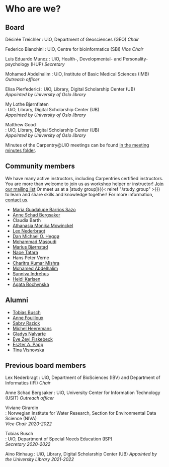 # Who are we?

## Board
Désirée Treichler
: UiO, Department of Geosciences (GEO)
  _Chair_

Federico Bianchini
: UiO, Centre for bioinformatics (SBI)
  _Vice Chair_
  
Luis Eduardo Munoz
: UiO, Health-, Developmental- and Personality- psychology (HUP)
  _Secretary_

Mohamed Abdelhalim
: UiO, Institute of Basic Medical Sciences (IMB)
  _Outreach officer_

Elisa Pierfederici
: UiO, Library, Digital Scholarship Center (UB)  
  _Appointed by University of Oslo library_

My Lothe Bjørnflaten      
: UiO, Library, Digital Scholarship Center (UB)  
  _Appointed by University of Oslo library_

Matthew Good      
: UiO, Library, Digital Scholarship Center (UB)  
  _Appointed by University of Oslo library_
  
Minutes of the Carpentry\@UiO meetings can be found [in the meeting minutes folder](https://github.com/uio-carpentry/organisational/tree/master/meetings).

## Community members

We have many active instructors, including Carpentries certified instructors. 
You are more than welcome to join us as workshop helper or instructor! [Join our mailing list](https://sympa.uio.no/carpentry.uio.no/subscribe/organizers?previous_action=info) Or meet us at a [study group]({{< relref "/study_group" >}}) to learn and share skills and knowledge together!
For more information, [contact us](mailto:contact-us@carpentry.uio.no). 

* [Maria Guadalupe Barrios Sazo](http://github.com/guadabsb15)
* [Anne Schad Bergsaker](http://github.com/annesbe)
* Claudia Barth
* [Athanasia Monika Mowinckel](http://github.com/Athanasiamo)
* [Lex Nederbragt](http://github.com/lexnederbragt)
* [Dan Michael O. Heggø](http://github.com/danmichaelo)
* [Mohammad Masoudi](http://github.com/MohammadMasoudi)
* [Marius Bjørnstad](http://github.com/fa2k)
* [Naoe Tatara](http://github.com/naoe-tatara)
* Hans Peter Verne
* [Charitra Kumar Mishra](http://github.com/)
* [Mohamed Abdelhalim ](http://github.com/Me6me82)
* [Sunniva Indrehus ](http://github.com/sunnivin)
* [Heidi Karlsen](http://github.com/heidikarlsen)
* [Agata Bochynska](http://github.com/agboch)

## Alumni

* [Tobias Busch](http://github.com/Teebusch)
* [Anne Fouilloux](http://github.com/annefou)
* [Sabry Razick](http://github.com/sabryr)
* [Michel Heeremans](http://github.com/heereman)
* [Gladys Nalvarte](http://github.com/GladysNalvarte)
* [Eve Zeyl Fiskebeck](http://github.com/evezeyl)
* [Eszter A. Papp](http://github.com/eapapp)
* [Tina Visnovska](http://github.com/tinavisnovska)

## Previous board members
Lex Nederbragt
: UiO, Department of BioSciences (IBV) and Department of Informatics (IFI)
_Chair_ 

Anne Schad Bergsaker
: UiO, University Center for Information Technology (USIT)
_Outreach officer_

Viviane Girardin  
: Norwegian Institute for Water Research, Section for Environmental Data Science (NIVA)  
  _Vice Chair 2020-2022_

Tobias Busch  
: UiO, Department of Special Needs Education (ISP)  
  _Secretary 2020-2022_

Aino Rinhaug
: UiO, Library, Digital Scholarship Center (UB)
  _Appointed by the University Library 2021-2022_
